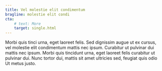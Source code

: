 ```yaml
---
title: Vel molestie elit condimentum
bragline: molestie elit condi
cta:
    # text: More
    target: single.html
---
```

Morbi quis tinci urna, eget laoreet felis. Sed dignissim augue ut ex cursus, vel molestie elit condimentum mattis nec ipsum. Curabitur ut pulvinar dui mattis nec ipsum. Morbi quis tincidunt urna, eget laoreet felis curabitur ut pulvinar dui. Nunc tortor dui, mattis sit amet ultricies sed, feugiat quis odio Ut metus justo.